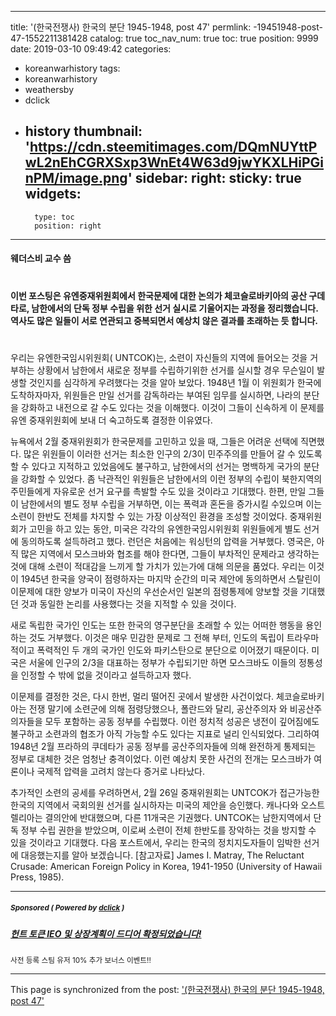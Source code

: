 
---
title: '(한국전쟁사) 한국의 분단 1945-1948, post 47'
permlink: -19451948-post-47-1552211381428
catalog: true
toc_nav_num: true
toc: true
position: 9999
date: 2019-03-10 09:49:42
categories:
- koreanwarhistory
tags:
- koreanwarhistory
- weathersby
- dclick
- history
thumbnail: 'https://cdn.steemitimages.com/DQmNUYttPwL2nEhCGRXSxp3WnEt4W63d9jwYKXLHiPGinPM/image.png'
sidebar:
    right:
        sticky: true
widgets:
    -
        type: toc
        position: right
---


#### 웨더스비 교수 씀
#

#### 이번 포스팅은 유엔중재위원회에서 한국문제에 대한 논의가 체코슬로바키아의 공산 구데타로, 남한에서의 단독 정부 수립을 위한 선거 실시로 기울어지는 과정을 정리했습니다. 역사도 많은 일들이 서로 연관되고 중복되면서 예상치 않은 결과를 초래하는 듯 합니다. 

#

우리는 유엔한국임시위원회( UNTCOK)는,  소련이 자신들의 지역에 들어오는 것을 거부하는 상황에서 남한에서 새로운 정부를 수립하기위한 선거를 실시할 경우 무슨일이 발생할 것인지를 심각하게 우려했다는 것을 알아 보았다.  1948년 1월 이 위원회가 한국에 도착하자마자, 위원들은 만일 선거를 감독하라는 부여된 임무를 실시하면, 나라의 분단을 강화하고 내전으로 갈 수도 있다는 것을 이해했다. 이것이 그들이 신속하게 이 문제를 유엔 중재위원회에 보내 더 숙고하도록 결정한 이유였다. 

뉴욕에서 2월 중재위원회가 한국문제를 고민하고 있을 때,  그들은 어려운 선택에 직면했다.  많은 위원들이 이러한 선거는 최소한 인구의 2/3이 민주주의를 만들어 갈 수 있도록 할 수 있다고 지적하고 있었음에도 불구하고, 남한에서의 선거는 명백하게 국가의 분단을 강화할 수 있었다. 좀 낙관적인 위원들은 남한에서의 이런 정부의 수립이 북한지역의 주민들에게 자유로운 선거 요구를 촉발할 수도 있을 것이라고 기대했다. 한편, 만일 그들이 남한에서의 별도 정부 수립을 거부하면, 이는 폭력과 혼돈을 증가시킬 수있으며 이는 소련이 한반도 전체를 차지할 수 있는 가장 이상적인 환경을 조성할 것이었다. 
중재위원회가 고민을 하고 있는 동안, 미국은 각각의 유엔한국임시위원회 위원들에게 별도 선거에 동의하도록 설득하려고 했다. 런던은 처음에는 워싱턴의 압력을 거부했다. 영국은, 아직 많은 지역에서 모스크바와 협조를 해야 한다면,  그들이 부차적인 문제라고 생각하는 것에 대해 소련이 적대감을 느끼게 할 가치가 있는가에 대해 의문을 품었다. 우리는 이것이 1945년 한국을 양국이 점령하자는 마지막 순간의 미국 제안에 동의하면서 스탈린이 이문제에 대한 양보가 미국이 자신의 우선순서인 일본의 점령통제에 양보할 것을 기대했던 것과 동일한 논리를 사용했다는 것을 지적할 수 있을 것이다.  

새로 독립한 국가인 인도는 또한 한국의 영구분단을 초래할 수 있는 어떠한 행동을 용인하는 것도 거부했다. 이것은 매우 민감한 문제로 그 전해 부터, 인도의 독립이 트라우마적이고 폭력적인 두 개의 국가인 인도와 파키스탄으로 분단으로 이어졌기 때문이다.  미국은 서울에 인구의 2/3을 대표하는 정부가 수립되기만 하면 모스크바도 이들의 정통성을 인정할 수 밖에 없을 것이라고 설득하고자 했다. 

이문제를 결정한 것은, 다시 한번, 멀리 떨어진 곳에서 발생한 사건이었다. 체코슬로바키아는 전쟁 말기에 소련군에 의해 점령당했으나, 폴란드와 달리,  공산주의자 와 비공산주의자들을 모두 포함하는 공동 정부를 수립했다.  이런 정치적 성공은 냉전이 깊어짐에도 불구하고 소련과의 협조가 아직 가능할 수도 있다는 지표로 널리 인식되었다. 그리하여 1948년 2월 프라하의 쿠데타가 공동 정부를 공산주의자들에 의해 완전하게 통제되는 정부로 대체한 것은 엄청난 충격이었다. 이런 예상치 못한 사건의 전개는 모스크바가 여론이나 국제적 압력을 고려치 않는다 증거로 나타났다. 

추가적인 소련의 공세를 우려하면서, 2월 26일 중재위원회는 UNTCOK가 접근가능한 한국의 지역에서 국회의원 선거를 실시하자는 미국의 제안을 승인했다. 캐나다와 오스트렐리아는 결의안에 반대했으며, 다른 11개국은 기권했다.  UNTCOK는 남한지역에서 단독 정부 수립 권한을 받았으며, 이로써 소련이 전체 한반도를 장악하는 것을 방지할 수 있을 것이라고 기대했다. 
다음 포스트에서, 우리는  한국의 정치지도자들이 임박한 선거에 대응했는지를 알아 보겠습니다. 
[참고자료]
James I. Matray, The Reluctant Crusade: American Foreign Policy in Korea, 1941-1950 (University of Hawaii Press, 1985).



---

#####  <sub> **Sponsored ( Powered by [dclick](https://www.dclick.io) )** </sub>
##### [헌트 토큰 IEO 및 상장계획이 드디어 확정되었습니다!](https://api.dclick.io/v1/c?x=eyJhbGciOiJIUzI1NiIsInR5cCI6IkpXVCJ9.eyJjIjoid2lzZG9tYW5kanVzdGljZSIsInMiOiItMTk0NTE5NDgtcG9zdC00Ny0xNTUyMjExMzgxNDI4IiwiYSI6WyJ0LTE1MDAiXSwidXJsIjoiaHR0cHM6Ly9zdGVlbWl0LmNvbS9rci9AcHJvamVjdDcvaWVvLTEwIiwiaWF0IjoxNTUyMjYyNzg4LCJleHAiOjE4Njc2MjI3ODh9.Ue_gh81gjyp-EMzo_Di-SfHvrOjQ8BFoQJo0JO8jx1k)
<sup>사전 등록 스팀 유저 10% 추가 보너스 이벤트!!</sup>


- - -

This page is synchronized from the post: ['(한국전쟁사) 한국의 분단 1945-1948, post 47'](https://steemit.com/@wisdomandjustice/-19451948-post-47-1552211381428)
